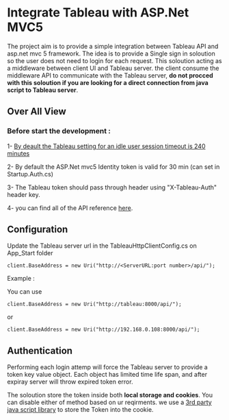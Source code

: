 # Integrate Tableau with ASP.Net MVC5 
The project aim is to provide a simple integration between Tableau API and asp.net mvc 5 framework.
The idea is to provide a Single sign in soloution so the user does not need to login for each request. 
This soloution acting as a middleware between client UI and Tableau server. the client consume the middleware API to communicate with the Tableau server, **do not procced with this soloution if you are looking for a direct connection from java script to Tableau server**.
## Over All View
### Before start the development : 

1- [By deault the Tableau setting for an idle user session timeout is 240 minutes](http://kb.tableau.com/articles/howto/changing-the-user-session-timeout)

2- By default the ASP.Net mvc5 Identity token is valid for 30 min (can set in Startup.Auth.cs)

3- The Tableau token should pass through header using "X-Tableau-Auth" header key. 

4- you can find all of the API reference [here](https://onlinehelp.tableau.com/current/api/rest_api/en-us/help.htm#REST/rest_api_ref.htm#API_Reference%3FTocPath%3DAPI%2520Reference%7C_____0).

## Configuration 

Update the Tableau server url in the TableauHttpClientConfig.cs on App_Start folder 

`` client.BaseAddress = new Uri("http://<ServerURL:port number>/api/"); ``

Example : 

You can use

`` client.BaseAddress = new Uri("http://tableau:8000/api/"); ``

or

`` client.BaseAddress = new Uri("http://192.168.0.108:8000/api/"); ``


## Authentication

Performing each login attemp will force the Tableau server to provide a token key value object. Each object has limited time life span, and after expiray server will throw expired token error. 

The soloution store the token inside both **local storage and cookies**. You can disable either of method based on ur reqirments. we use a [3rd party java script library](https://developer.mozilla.org/en-US/docs/Web/API/Document/cookie/Simple_document.cookie_framework) to store the Token into the cookie.

